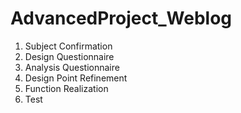 # AdvancedProject_Weblog 
1. Subject Confirmation
2. Design Questionnaire
3. Analysis Questionnaire
4. Design Point Refinement
5. Function Realization
6. Test
